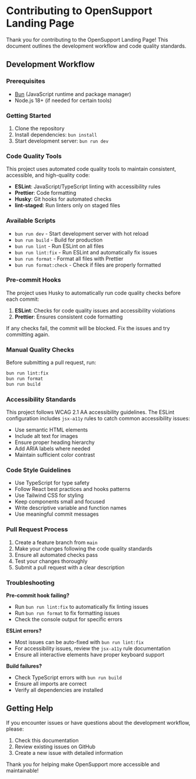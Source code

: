 # Contributing to OpenSupport Landing Page

Thank you for contributing to the OpenSupport Landing Page! This document outlines the development workflow and code quality standards.

## Development Workflow

### Prerequisites

- [Bun](https://bun.sh/) (JavaScript runtime and package manager)
- Node.js 18+ (if needed for certain tools)

### Getting Started

1. Clone the repository
2. Install dependencies: `bun install`
3. Start development server: `bun run dev`

### Code Quality Tools

This project uses automated code quality tools to maintain consistent, accessible, and high-quality code:

- **ESLint**: JavaScript/TypeScript linting with accessibility rules
- **Prettier**: Code formatting
- **Husky**: Git hooks for automated checks
- **lint-staged**: Run linters only on staged files

### Available Scripts

- `bun run dev` - Start development server with hot reload
- `bun run build` - Build for production
- `bun run lint` - Run ESLint on all files
- `bun run lint:fix` - Run ESLint and automatically fix issues
- `bun run format` - Format all files with Prettier
- `bun run format:check` - Check if files are properly formatted

### Pre-commit Hooks

The project uses Husky to automatically run code quality checks before each commit:

1. **ESLint**: Checks for code quality issues and accessibility violations
2. **Prettier**: Ensures consistent code formatting

If any checks fail, the commit will be blocked. Fix the issues and try committing again.

### Manual Quality Checks

Before submitting a pull request, run:

```bash
bun run lint:fix
bun run format
bun run build
```

### Accessibility Standards

This project follows WCAG 2.1 AA accessibility guidelines. The ESLint configuration includes `jsx-a11y` rules to catch common accessibility issues:

- Use semantic HTML elements
- Include alt text for images
- Ensure proper heading hierarchy
- Add ARIA labels where needed
- Maintain sufficient color contrast

### Code Style Guidelines

- Use TypeScript for type safety
- Follow React best practices and hooks patterns
- Use Tailwind CSS for styling
- Keep components small and focused
- Write descriptive variable and function names
- Use meaningful commit messages

### Pull Request Process

1. Create a feature branch from `main`
2. Make your changes following the code quality standards
3. Ensure all automated checks pass
4. Test your changes thoroughly
5. Submit a pull request with a clear description

### Troubleshooting

**Pre-commit hook failing?**
- Run `bun run lint:fix` to automatically fix linting issues
- Run `bun run format` to fix formatting issues
- Check the console output for specific errors

**ESLint errors?**
- Most issues can be auto-fixed with `bun run lint:fix`
- For accessibility issues, review the `jsx-a11y` rule documentation
- Ensure all interactive elements have proper keyboard support

**Build failures?**
- Check TypeScript errors with `bun run build`
- Ensure all imports are correct
- Verify all dependencies are installed

## Getting Help

If you encounter issues or have questions about the development workflow, please:

1. Check this documentation
2. Review existing issues on GitHub
3. Create a new issue with detailed information

Thank you for helping make OpenSupport more accessible and maintainable!
